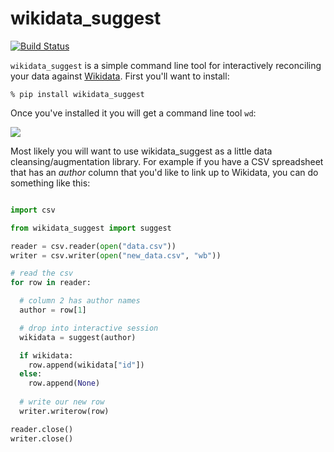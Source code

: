 # wikidata_suggest

[![Build Status](https://secure.travis-ci.org/edsu/wikidata_suggest.png)](http://travis-ci.org/edsu/wikidata_suggest)

`wikidata_suggest` is a simple command line tool for interactively reconciling 
your data against [Wikidata](https://wikidata.org). First you'll want to
install:

    % pip install wikidata_suggest

Once you've installed it you will get a command line tool `wd`:

![](http://edsu.github.io/wikidata_suggest/images/screenshot1.png)

Most likely you will want to use wikidata_suggest as a little data 
cleansing/augmentation library. For example if you have a CSV spreadsheet 
that has an *author* column that you'd like to link up to Wikidata, you 
can do something like this:

```python

import csv

from wikidata_suggest import suggest

reader = csv.reader(open("data.csv"))
writer = csv.writer(open("new_data.csv", "wb"))

# read the csv 
for row in reader:

  # column 2 has author names
  author = row[1]

  # drop into interactive session
  wikidata = suggest(author)

  if wikidata:
    row.append(wikidata["id"])
  else:
    row.append(None)
  
  # write our new row 
  writer.writerow(row)

reader.close()
writer.close()
```


